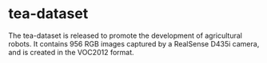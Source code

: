 # tea-dataset
The tea-dataset is released to promote the development of agricultural robots. It contains 956 RGB images captured by a RealSense D435i camera, and is created in the VOC2012 format. 

